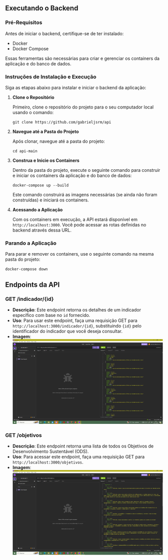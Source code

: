 
## Executando o Backend

### Pré-Requisitos

Antes de iniciar o backend, certifique-se de ter instalado:

- Docker
- Docker Compose

Essas ferramentas são necessárias para criar e gerenciar os containers da aplicação e do banco de dados.

### Instruções de Instalação e Execução

Siga as etapas abaixo para instalar e iniciar o backend da aplicação:

1. **Clone o Repositório**

   Primeiro, clone o repositório do projeto para o seu computador local usando o comando:

   ```
   git clone https://github.com/gabrieljsrm/api
   ```


2. **Navegue até a Pasta do Projeto**

   Após clonar, navegue até a pasta do projeto:

   ```
   cd api-main
   ```

3. **Construa e Inicie os Containers**

   Dentro da pasta do projeto, execute o seguinte comando para construir e iniciar os containers da aplicação e do banco de dados:

   ```
   docker-compose up --build
   ```

   Este comando construirá as imagens necessárias (se ainda não foram construídas) e iniciará os containers.

4. **Acessando a Aplicação**

   Com os containers em execução, a API estará disponível em `http://localhost:3000`. Você pode acessar as rotas definidas no backend através dessa URL.


### Parando a Aplicação

Para parar e remover os containers, use o seguinte comando na mesma pasta do projeto:

```
docker-compose down
```

## Endpoints da API

### GET /indicador/{id}

- **Descrição**: Este endpoint retorna os detalhes de um indicador específico com base no `id` fornecido.
- **Uso**: Para usar este endpoint, faça uma requisição GET para `http://localhost:3000/indicador/{id}`, substituindo `{id}` pelo identificador do indicador que você deseja consultar.
- **Imagem**: ![Mostrando o funcionamento da API](/imagens/indicadores.jpg)

### GET /objetivos

- **Descrição**: Este endpoint retorna uma lista de todos os Objetivos de Desenvolvimento Sustentável (ODS).
- **Uso**: Para acessar este endpoint, faça uma requisição GET para `http://localhost:3000/objetivos`.
- **Imagem**: ![Mostrando o funcionamento da API](/imagens/objetivos.jpg)

